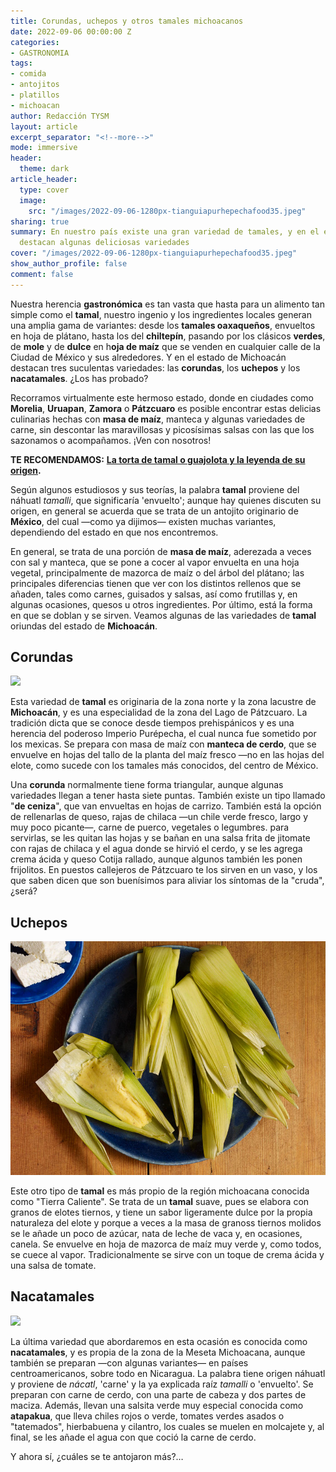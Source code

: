 ```yaml
---
title: Corundas, uchepos y otros tamales michoacanos
date: 2022-09-06 00:00:00 Z
categories:
- GASTRONOMIA
tags:
- comida
- antojitos
- platillos
- michoacan
author: Redacción TYSM
layout: article
excerpt_separator: "<!--more-->"
mode: immersive
header:
  theme: dark
article_header:
  type: cover
  image:
    src: "/images/2022-09-06-1280px-tianguiapurhepechafood35.jpeg"
sharing: true
summary: En nuestro país existe una gran variedad de tamales, y en el estado de Michoacán
  destacan algunas deliciosas variedades
cover: "/images/2022-09-06-1280px-tianguiapurhepechafood35.jpeg"
show_author_profile: false
comment: false
---
```


Nuestra herencia **gastronómica** es tan vasta que hasta para un alimento tan simple como el **tamal**, nuestro ingenio y los ingredientes locales generan una amplia gama de variantes: desde los **tamales oaxaqueños**, envueltos en hoja de plátano, hasta los del **chiltepín**, pasando por los clásicos **verdes**, de **mole** y de **dulce** en h**oja de maíz** que se venden en cualquier calle de la Ciudad de México y sus alrededores. Y en el estado de Michoacán destacan tres suculentas variedades: las **corundas**, los **uchepos** y los **nacatamales**. ¿Los has probado?

Recorramos virtualmente este hermoso estado, donde en ciudades como **Morelia**, **Uruapan**, **Zamora** o **Pátzcuaro** es posible encontrar estas delicias culinarias hechas con **masa de maíz**, manteca y algunas variedades de carne, sin descontar las maravillosas y picosísimas salsas con las que los sazonamos o acompañamos. ¡Ven con nosotros!

**TE RECOMENDAMOS:** [**La torta de tamal o guajolota y la leyenda de su origen**](https://blog.tonoysumariachi.com/gastronomia/2022/04/27/la-torta-de-tamal-o-guajolota-y-la-leyenda-de-su-origen.html)**.**

Según algunos estudiosos y sus teorías, la palabra **tamal** proviene del náhuatl _tamalli_, que significaría 'envuelto'; aunque hay quienes discuten su origen, en general se acuerda que se trata de un antojito originario de **México**, del cual —como ya dijimos— existen muchas variantes, dependiendo del estado en que nos encontremos.

En general, se trata de una porción de **masa de maíz**, aderezada a veces con sal y manteca, que se pone a cocer al vapor envuelta en una hoja vegetal, principalmente de mazorca de maíz o del árbol del plátano; las principales diferencias tienen que ver con los distintos rellenos que se añaden, tales como carnes, guisados y salsas, así como frutillas y, en algunas ocasiones, quesos u otros ingredientes. Por último, está la forma en que se doblan y se sirven. Veamos algunas de las variedades de **tamal** oriundas del estado de **Michoacán**.

## Corundas

![](https://upload.wikimedia.org/wikipedia/commons/thumb/a/a3/TianguiaPurhepechaFood34.JPG/1024px-TianguiaPurhepechaFood34.JPG)

Esta variedad de **tamal** es originaria de la zona norte y la zona lacustre de **Michoacán**, y es una especialidad de la zona del Lago de Pátzcuaro. La tradición dicta que se conoce desde tiempos prehispánicos y es una herencia del poderoso Imperio Purépecha, el cual nunca fue sometido por los mexicas. Se prepara con masa de maíz con **manteca de cerdo**, que se envuelve en hojas del tallo de la planta del maíz fresco —no en las hojas del elote, como sucede con los tamales más conocidos, del centro de México.

Una **corunda** normalmente tiene forma triangular, aunque algunas variedades llegan a tener hasta siete puntas. También existe un tipo llamado "**de ceniza**", que van envueltas en hojas de carrizo. También está la opción de rellenarlas de queso, rajas de chilaca —un chile verde fresco, largo y muy poco picante—, carne de puerco, vegetales o legumbres. para servirlas, se les quitan las hojas y se bañan en una salsa frita de jitomate con rajas de chilaca y el agua donde se hirvió el cerdo, y se les agrega crema ácida y queso Cotija rallado, aunque algunos también les ponen frijolitos. En puestos callejeros de Pátzcuaro te los sirven en un vaso, y los que saben dicen que son buenísimos para aliviar los síntomas de la "cruda", ¿será?

## Uchepos

![](/images/2022-09-06-405-uchepos.jpeg)

Este otro tipo de **tamal** es más propio de la región michoacana conocida como "Tierra Caliente". Se trata de un **tamal** suave, pues se elabora con granos de elotes tiernos, y tiene un sabor ligeramente dulce por la propia naturaleza del elote y porque a veces a la masa de granoss tiernos molidos se le añade un poco de azúcar, nata de leche de vaca y, en ocasiones, canela. Se envuelve en hoja de mazorca de maíz muy verde y, como todos, se cuece al vapor. Tradicionalmente se sirve con un toque de crema ácida y una salsa de tomate.

## Nacatamales

![](https://upload.wikimedia.org/wikipedia/commons/thumb/f/f9/080924_tamal_de_viaje.JPG/1024px-080924_tamal_de_viaje.JPG)

La última variedad que abordaremos en esta ocasión es conocida como **nacatamales**, y es propia de la zona de la Meseta Michoacana, aunque también se preparan —con algunas variantes— en países centroamericanos, sobre todo en Nicaragua. La palabra tiene origen náhuatl y proviene de _nácatl_, 'carne' y la ya explicada raíz _tamalli_ o 'envuelto'. Se preparan con carne de cerdo, con una parte de cabeza y dos partes de maciza. Además, llevan una salsita verde muy especial conocida como **atapakua**, que lleva chiles rojos o verde, tomates verdes asados o "tatemados", hierbabuena y cilantro, los cuales se muelen en molcajete y, al final, se les añade el agua con que coció la carne de cerdo.

Y ahora sí, ¿cuáles se te antojaron más?…
